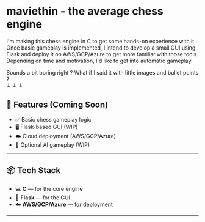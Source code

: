 # maviethin - the average chess engine

I'm making this chess engine in C to get some hands-on experience with it.  
Once basic gameplay is implemented, I intend to develop a small GUI using Flask 
and deploy it on AWS/GCP/Azure to get more familiar with those tools.  
Depending on time and motivation, I'd like to get into automatic gameplay.


Sounds a bit boring right ? What if I said it with little images and bullet points ?  
↓ ↓ ↓ 

## 📌 Features (Coming Soon)
- ✅ Basic chess gameplay logic
- 🖥️ Flask-based GUI (WIP)
- ☁️ Cloud deployment (AWS/GCP/Azure)
- 🤖 Optional AI gameplay (WIP)

---

## 📦 Tech Stack
- 💻 **C** — for the core engine
- 🐍 **Flask** — for the GUI
- ☁️ **AWS/GCP/Azure** — for deployment

---

